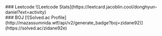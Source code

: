 <div class="pull-left">
  ### Leetcode
  ![Leetcode Stats](https://leetcard.jacoblin.cool/donghyun-daniel?ext=activity)
</div>


<div class="pull-right">
  ### BOJ
  [![Solved.ac Profile](http://mazassumnida.wtf/api/v2/generate_badge?boj=zidane92)](https://solved.ac/zidane92e)
</div>


